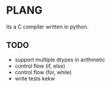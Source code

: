 # PLANG #

its a C compiler written in python. 

## TODO ## 
- support multiple dtypes in arithmetic
- control flow (if, else)
- control flow (for, while)
- write tests kekw
